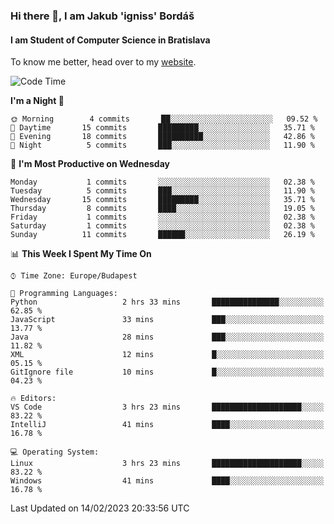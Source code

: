 ### Hi there 👋, I am Jakub 'igniss' Bordáš

#### I am Student of Computer Science in Bratislava
To know me better, head over to my [website](https://bordas.sk).


<!--START_SECTION:waka-->
![Code Time](http://img.shields.io/badge/Code%20Time-1%2C036%20hrs%2046%20mins-blue)

**I'm a Night 🦉** 

```text
🌞 Morning        4 commits       ██░░░░░░░░░░░░░░░░░░░░░░░   09.52 % 
🌆 Daytime       15 commits       █████████░░░░░░░░░░░░░░░░   35.71 % 
🌃 Evening       18 commits       ██████████░░░░░░░░░░░░░░░   42.86 % 
🌙 Night          5 commits       ███░░░░░░░░░░░░░░░░░░░░░░   11.90 % 

```
📅 **I'm Most Productive on Wednesday** 

```text
Monday           1 commits       ░░░░░░░░░░░░░░░░░░░░░░░░░   02.38 % 
Tuesday          5 commits       ███░░░░░░░░░░░░░░░░░░░░░░   11.90 % 
Wednesday       15 commits       █████████░░░░░░░░░░░░░░░░   35.71 % 
Thursday         8 commits       ████░░░░░░░░░░░░░░░░░░░░░   19.05 % 
Friday           1 commits       ░░░░░░░░░░░░░░░░░░░░░░░░░   02.38 % 
Saturday         1 commits       ░░░░░░░░░░░░░░░░░░░░░░░░░   02.38 % 
Sunday          11 commits       ██████░░░░░░░░░░░░░░░░░░░   26.19 % 

```


📊 **This Week I Spent My Time On** 

```text
⌚︎ Time Zone: Europe/Budapest

💬 Programming Languages: 
Python                   2 hrs 33 mins       ███████████████░░░░░░░░░░   62.85 % 
JavaScript               33 mins             ███░░░░░░░░░░░░░░░░░░░░░░   13.77 % 
Java                     28 mins             ███░░░░░░░░░░░░░░░░░░░░░░   11.82 % 
XML                      12 mins             █░░░░░░░░░░░░░░░░░░░░░░░░   05.15 % 
GitIgnore file           10 mins             █░░░░░░░░░░░░░░░░░░░░░░░░   04.23 % 

🔥 Editors: 
VS Code                  3 hrs 23 mins       ████████████████████░░░░░   83.22 % 
IntelliJ                 41 mins             ████░░░░░░░░░░░░░░░░░░░░░   16.78 % 

💻 Operating System: 
Linux                    3 hrs 23 mins       ████████████████████░░░░░   83.22 % 
Windows                  41 mins             ████░░░░░░░░░░░░░░░░░░░░░   16.78 % 

```


 Last Updated on 14/02/2023 20:33:56 UTC
<!--END_SECTION:waka-->
